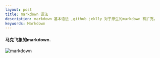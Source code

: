 ```yaml
---
layout: post
title: markdown 语法
description: markdown 基本语法 ,github jeklly 对于原生的markdown 有扩充。
keywords: Markdown
---
```


#### 马克飞象的markdown.

![markdown]({{site.url}}/static/images/markdown.png)